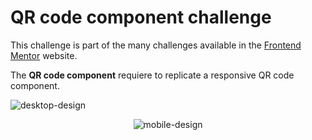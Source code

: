 # QR code component challenge

This challenge is part of the many challenges available in the [Frontend Mentor](https://www.frontendmentor.io/home) website.

The **QR code component** requiere to replicate a responsive QR code component.

![desktop-design](https://user-images.githubusercontent.com/57697020/176826513-4d41aaef-c279-472f-bdca-cf80e3340051.jpg)

<figure>
    <p style="text-align: center">
        <img src="https://user-images.githubusercontent.com/57697020/176826516-94a71b0c-c5e5-4a16-ab7f-c8099264e0c4.jpg" alt="mobile-design">
    </p>
</figure>
